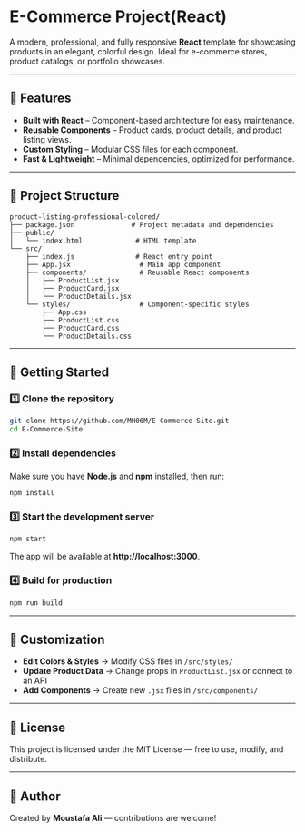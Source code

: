 # E-Commerce Project(React)

A modern, professional, and fully responsive **React** template for showcasing products in an elegant, colorful design.
Ideal for e-commerce stores, product catalogs, or portfolio showcases.

---

## 📌 Features

- **Built with React** – Component-based architecture for easy maintenance.
- **Reusable Components** – Product cards, product details, and product listing views.
- **Custom Styling** – Modular CSS files for each component.
- **Fast & Lightweight** – Minimal dependencies, optimized for performance.

---

## 📂 Project Structure

```
product-listing-professional-colored/
├── package.json              # Project metadata and dependencies
├── public/
│   └── index.html             # HTML template
└── src/
    ├── index.js               # React entry point
    ├── App.jsx                 # Main app component
    ├── components/             # Reusable React components
    │   ├── ProductList.jsx
    │   ├── ProductCard.jsx
    │   └── ProductDetails.jsx
    └── styles/                 # Component-specific styles
        ├── App.css
        ├── ProductList.css
        ├── ProductCard.css
        └── ProductDetails.css
```

---

## 🚀 Getting Started

### 1️⃣ Clone the repository
```bash
git clone https://github.com/MH06M/E-Commerce-Site.git
cd E-Commerce-Site
```

### 2️⃣ Install dependencies
Make sure you have **Node.js** and **npm** installed, then run:
```bash
npm install
```

### 3️⃣ Start the development server
```bash
npm start
```

The app will be available at **http://localhost:3000**.

### 4️⃣ Build for production
```bash
npm run build
```

---

## 🎨 Customization

- **Edit Colors & Styles** → Modify CSS files in `/src/styles/`
- **Update Product Data** → Change props in `ProductList.jsx` or connect to an API
- **Add Components** → Create new `.jsx` files in `/src/components/`

---

## 📄 License

This project is licensed under the MIT License — free to use, modify, and distribute.

---

## 💬 Author

Created by **Moustafa Ali** — contributions are welcome!

